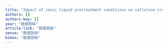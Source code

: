 ```yaml
---
title: "Impact of ionic liquid pretreatment conditions on cellulose crystalline structure using 1-ethyl-3-methylimidazolium acetate"
authors: []
authors-key: []
year: "数据暂缺"
article-link: "数据暂缺"
venue: "数据暂缺"
bibex: "数据暂缺"
---
```

